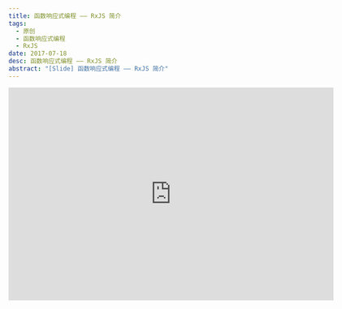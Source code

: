 ```yaml
---
title: 函数响应式编程 —— RxJS 简介
tags:
  - 原创
  - 函数响应式编程
  - RxJS
date: 2017-07-18
desc: 函数响应式编程 —— RxJS 简介
abstract: "[Slide] 函数响应式编程 —— RxJS 简介"
---
```


<iframe id="ppt" src="https://ppt.baomitu.com/embed/d60409ef?style=dark" width="640" height="420" scrolling="no" frameborder="0" webkitallowfullscreen mozallowfullscreen allowfullscreen></iframe>
<script>
;(function() {
var $ = function (e) {return document.querySelector(e)};
var w = $('.post-block');
var p = $('#ppt');
resize();
window.addEventListener('resize', resize);
function resize() {
  var r = w.clientWidth;
  p.width = r;
  p.height = r * 21 / 32;
}
}());
</script>